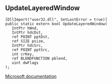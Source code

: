 ## UpdateLayeredWindow

```
[DllImport("user32.dll", SetLastError = true)]
public static extern bool UpdateLayeredWindow(
   IntPtr hWnd,
   IntPtr hdcDst,
   ref POINT pptDst,
   ref SIZE psize,
   IntPtr hdcSrc,
   ref POINT pptSrc,
   int crKey,
   ref BLENDFUNCTION pblend,
   uint dwFlags
);
```

[Microsoft documentation](https://docs.microsoft.com/en-us/windows/win32/api/winuser/nf-winuser-updatelayeredwindow)

